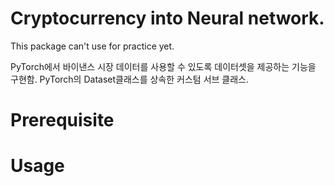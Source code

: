 # Cryptocurrency into Neural network.

This package can't use for practice yet. 

PyTorch에서 바이낸스 시장 데이터를 사용할 수 있도록 데이터셋을 제공하는 기능을 구현함.
PyTorch의 Dataset클래스를 상속한 커스텀 서브 클래스. 


# Prerequisite


# Usage
